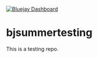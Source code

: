 [![Bluejay Dashboard](https://img.shields.io/badge/Bluejay-Dashboard_888-blue.svg)](http://dashboard.bluejay.governify.io/dashboard/script/dashboardLoader.js?dashboardURL=https://reporter.bluejay.governify.io/api/v4/dashboards/tpa-PSG2-2023-GH-raffrearaUS_bjsummertesting/main)

# bjsummertesting

This is a testing repo.
